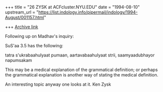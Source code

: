 +++
title = "26 ZYSK at ACFcluster.NYU.EDU"
date = "1994-08-10"
upstream_url = "https://list.indology.info/pipermail/indology/1994-August/001157.html"

+++
[Archive link](https://list.indology.info/pipermail/indology/1994-August/001157.html)

Following up on Madhav's inquiry:

SuS'aa 3.5 has the following:

tatra s'ukrabaahulyaat pumaan, aartavabaahulyaat strii, saamyaadubhayor 
napumsakam

This may be a medical explanation of the grammatical definition; or
perhaps the grammatical explanation is another way of stating the
medical definition.

An interesting topic anyway one looks at it. Ken Zysk






